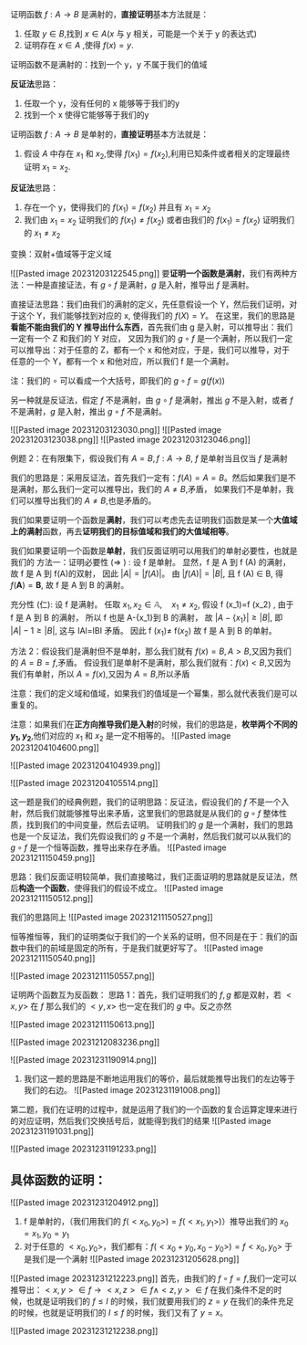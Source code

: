 证明函数 $f{:}A{\to}B$ 是满射的，**直接证明**基本方法就是：
1. 任取 $y\in B$,找到 $x\in A(x$ 与 y 相关，可能是一个关于 y 的表达式)
2. 证明存在 $x\in A$ ,使得 $f(x)=y.$

证明函数不是满射的：找到一个 y，y 不属于我们的值域

**反证法**思路：
1. 任取一个 y，没有任何的 x 能够等于我们的y
2. 找到一个 x 使得它能够等于我们的y

证明函数 $f{:}A{\to}B$ 是单射的，**直接证明**基本方法就是：
1. 假设 $A$ 中存在 $x_1$ 和 $x_2$,使得 $f(x_1)=f(x_2)$,利用已知条件或者相关的定理最终证明 $x_1=x_2.$

**反证法**思路：
1. 存在一个 y，使得我们的 $f(x_{1})=f(x_{2})$ 并且有 $x_{1}=x_{2}$
2. 我们由 $x_{1}=x_{2}$ 证明我们的 $f(x_{1})\neq f(x_{2})$ 或者由我们的 $f(x_{1})=f(x_{2})$ 证明我们的 $x_{1}\neq x_{2}$

变换：双射+值域等于定义域



![[Pasted image 20231203122545.png]]
要**证明一个函数是满射**，我们有两种方法：一种是直接证法，有 $g \circ f$ 是满射，$g$ 是入射，推导出 $f$ 是满射。

直接证法思路：我们由我们的满射的定义，先任意假设一个 Y，然后我们证明，对于这个 Y，我们能够找到对应的 x, 使得我们的 $f(X)=Y$。
在这里，我们的思路是**看能不能由我们的 Y 推导出什么东西**，首先我们由 g 是入射，可以推导出：我们一定有一个 Z 和我们的 Y 对应，
又因为我们的 $g \circ f$ 是一个满射，所以我们一定可以推导出：对于任意的 Z，都有一个 x 和他对应，于是，我们可以推导，对于任意的一个 Y，都有一个 x 和他对应，所以我们 f 是一个满射。

注：我们的 $\circ$ 可以看成一个大括号，即我们的 $g\circ f=g(f(x))$

另一种就是反证法，假定 $f$ 不是满射，由 $g \circ f$ 是满射，推出 $g$ 不是入射，或者 $f$ 不是满射，$g$ 是入射，推出 $g\circ f$ 不是满射。

![[Pasted image 20231203123030.png]]
![[Pasted image 20231203123038.png]]
![[Pasted image 20231203123046.png]]


例题 2：在有限集下，假设我们有 $A=B,f:A\to B$, $f$ 是单射当且仅当 $f$ 是满射

我们的思路是：采用反证法，首先我们一定有：$f(A)=A=B$。然后如果我们是不是满射，那么我们一定可以推导出，我们的 $A\neq B$,矛盾，
如果我们不是单射，我们可以推导出我们的 $A\neq B$,也是矛盾的。

我们如果要证明一个函数是**满射**，我们可以考虑先去证明我们函数是某一个**大值域上的满射**函数，再去**证明我们的目标值域和我们的大值域相等**。

我们如果要证明一个函数是**单射**，我们反面证明可以用我们的单射必要性，也就是我们的
方法一：证明必要性 ($\Rightarrow$ ) : 设 f 是单射。
显然，f 是 A 到 f (A) 的满射，故 f 是 A 到 f(A)的双射，
 因此 $|A|=|f\left(A\right)|$。
 由 $|f\left(A\right)|=|B|$, 且 f (A) $\in$ B,
 得 $f\left(\mathbf{A}\right)=\mathbf{B}$,
 故 f 是 A 到 B 的满射。

充分性 (仁): 设 f 是满射。
任取 $x_1,x_2\in\mathbb{A},\quad x_1\neq x_2$, 假设 f (x_1)=f (x_2) , 由于 f 是 A 到 B 的满射，
 所以 f 也是 A-{x_1}到 B 的满射，
 故 $|A-\{x_1\}|\geqslant|B|$,
 即 $|A|-1\geqslant|B|$,
 这与 IAl=IBI 矛盾。
 因此 f $\left ( x_1\right ) \neq$ f$\left ( x_2\right )$ 故 f 是 A 到 B 的单射。

方法 2：假设我们是满射但不是单射，那么我们就有 $f(x)=B,A>B$,又因为我们的 $A=B=f$,矛盾。
假设我们是单射不是满射，那么我们就有：$f(x)< B$,又因为我们有单射，所以 $A=f(x)$,又因为 $A=B$,所以矛盾



注意：我们的定义域和值域，如果我们的值域是一个幂集，那么就代表我们是可以重复的。

注意：如果我们在**正方向推导我们是入射**的时候，我们的思路是，**枚举两个不同的 $y_{1},y_{2}$**,他们对应的 $x_{1}$ 和 $x_{2}$ 是一定不相等的。
![[Pasted image 20231204104600.png]]


![[Pasted image 20231204104939.png]]



![[Pasted image 20231204105514.png]]





这一题是我们的经典例题，我们的证明思路：反证法，假设我们的 $f$ 不是一个入射，然后我们就能够推导出来矛盾，这里我们的思路就是从我们的 $g \circ f$ 整体性质，找到我们的中间变量，然后去证明。
证明我们的 $g$ 是一个满射，我们的思路也是一个反证法，我们先假设我们的 $g$ 不是一个满射，然后我们就可以从我们的 $g \circ f$ 是一个恒等函数，推导出来存在矛盾。
![[Pasted image 20231211150459.png]]


思路：我们反面证明较简单，我们直接略过，我们正面证明的思路就是反证法，然后**构造一个函数**，使得我们的假设不成立。
![[Pasted image 20231211150512.png]]


我们的思路同上
![[Pasted image 20231211150527.png]]



恒等推恒等，我们的证明类似于我们的一个关系的证明，但不同是在于：我们的函数中我们的前域是固定的所有，于是我们就更好写了。
![[Pasted image 20231211150540.png]]



![[Pasted image 20231211150557.png]]


证明两个函数互为反函数：
思路 1：首先，我们证明我们的 $f,g$ 都是双射，若 $<x,y>$ 在 $f$ 那么我们的 $<y,x>$ 也一定在我们的 $g$ 中。反之亦然

![[Pasted image 20231211150613.png]]



![[Pasted image 20231212083236.png]]

![[Pasted image 20231231190914.png]]
1. 我们这一题的思路是不断地运用我们的等价，最后就能推导出我们的左边等于我们的右边。
![[Pasted image 20231231191008.png]]

第二题，我们在证明的过程中，就是运用了我们的一个函数的复合运算定理来进行的对应证明，然后我们交换括号后，就能得到我们的结果
![[Pasted image 20231231191031.png]]

![[Pasted image 20231231191233.png]]

## 具体函数的证明：
![[Pasted image 20231231204912.png]]
1. f 是单射的，（我们用我们的 $f(<x_{0},y_{0}>)=f(<x_{1},y_{1}>)$）推导出我们的 $x_{0}=x_{1},y_{0}=y_{1}$
2. 对于任意的 $<x_{0},y_{0}>$，我们都有：$f(<x_{0}+y_{0},x_{0}-y_{0}>)=f<x_{0},y_{0}>$ 于是我们是一个满射
![[Pasted image 20231231205628.png]]


![[Pasted image 20231231212223.png]]
首先，由我们的 $f\circ f=f$,我们一定可以推导出：$<x,y>\in f\to<x,z>\in f\land <z,y> \in f$
在我们条件不足的时候，也就是证明我们的 $f\leq I$ 的时候，我们就要用我们的 $z=y$
在我们的条件充足的时候，也就是证明我们的 $I\leq f$ 的时候，我们又有了 $y=x$。

![[Pasted image 20231231212238.png]]
